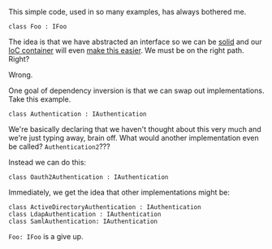 ﻿This simple code, used in so many examples, has always bothered me.

	class Foo : IFoo

The idea is that we have abstracted an interface so we can be [solid] and our [IoC container][questioning] will even [make this easier][ninject]. We must be on the right path. Right?

Wrong.

One goal of dependency inversion is that we can swap out implementations. Take this example.

	class Authentication : IAuthentication

We're basically declaring that we haven't thought about this very much and we're just typing away, brain off. What would another implementation even be called? `Authentication2`???

Instead we can do this:

	class Oauth2Authentication : IAuthentication

Immediately, we get the idea that other implementations might be:
	
	class ActiveDirectoryAuthentication : IAuthentication
	class LdapAuthentication : IAuthentication
	class SamlAuthentication: IAuthentication

`Foo: IFoo` is a give up.


[solid]: http://en.wikipedia.org/wiki/Dependency_inversion_principle
[questioning]: /questioning-ioc-containers
[ninject]: https://github.com/ninject/ninject.extensions.conventions